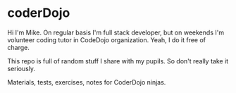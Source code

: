 # coderDojo
Hi I'm Mike. On regular basis I'm full stack developer, but on weekends I'm volunteer coding tutor in CodeDojo organization.
Yeah, I do it free of charge.

This repo is full of random stuff I share with my pupils. So don't really take it seriously.

Materials, tests, exercises, notes for CoderDojo ninjas.

